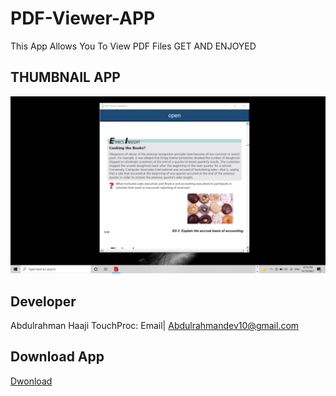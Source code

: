 # PDF-Viewer-APP
This App Allows You To View PDF Files GET AND ENJOYED

## THUMBNAIL APP
![](pdf.jpg)

## Developer
Abdulrahman Haaji
TouchProc: Email| Abdulrahmandev10@gmail.com

## Download App
[Dwonload](https://download1511.mediafire.com/dugdyfafnljg/rozh4k41utfy6b0/PDF+Viewer-1.0-amd64.msi)
